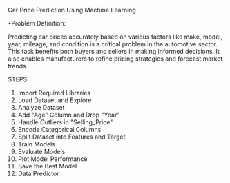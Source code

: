 Car Price Prediction Using Machine Learning

•Problem Definition:

Predicting car prices accurately based on various factors like make, model, year, mileage, and condition is a critical problem in the automotive sector. This task benefits both buyers and sellers in making informed decisions. It also enables manufacturers to refine pricing strategies and forecast market trends.

STEPS:

1. Import Required Libraries
2. Load Dataset and Explore
3. Analyze Dataset
4. Add "Age" Column and Drop "Year"
5. Handle Outliers in "Selling_Price"
6. Encode Categorical Columns
7. Split Dataset into Features and Target
8. Train Models
9. Evaluate Models
10. Plot Model Performance
11. Save the Best Model
12. Data Predictor
